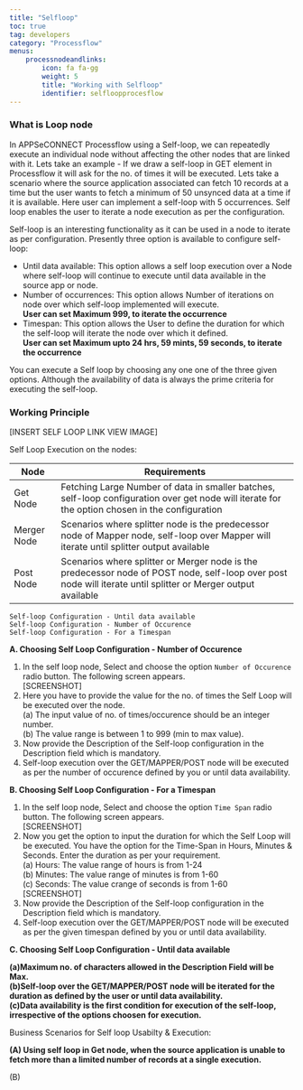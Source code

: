 ```yaml
---
title: "Selfloop"
toc: true
tag: developers
category: "Processflow"
menus: 
    processnodeandlinks:
        icon: fa fa-gg
        weight: 5
        title: "Working with Selfloop" 
        identifier: selfloopprocesflow
---
```

### What is Loop node

In APPSeCONNECT Processflow using a Self-loop, we can repeatedly execute an individual node 
without affecting the other nodes that are linked with it. Lets take an example - If we draw a self-loop in GET 
element in Processflow it will ask for the no. of times it will be executed. Lets take a 
scenario where the source application associated can fetch 10 records at a time 
but the user wants to fetch a minimum of 50 unsynced data at a time if it is available. Here user can
implement a self-loop with 5 occurrences. Self loop enables the user to 
iterate a node execution as per the configuration.

Self-loop is an interesting functionality as it can be used in a node to iterate as per configuration. 
Presently three option is available to configure self-loop: 

- Until data available: This option allows a self loop execution over a Node where self-loop will continue to execute until data available in the source app or node.
- Number of occurrences: This option allows Number of iterations on node over which self-loop implemented will execute.  
**User can set Maximum 999, to iterate the occurrence** 
- Timespan: This option allows the User to define the duration for which the self-loop will iterate the node over which it defined.   
**User can set Maximum upto  24 hrs, 59 mints, 59 seconds, to iterate the occurrence**

You can execute a Self loop by choosing any one one of the three given options. 
Although the availability of data is always the prime criteria for executing the 
self-loop.

### Working Principle
[INSERT SELF LOOP LINK VIEW IMAGE]

Self Loop Execution on the nodes:

|Node|Requirements|    
|----|--------------|    
|Get Node| Fetching Large Number of data in smaller batches, self-loop configuration over get node will iterate for the option chosen in the configuration|
|Merger Node|Scenarios where splitter node is the predecessor node of Mapper node, self-loop over Mapper will iterate until splitter output available|  
|Post Node|Scenarios where splitter or Merger node is the predecessor node of POST node, self-loop over post node will iterate until splitter or Merger output available|

`Self-loop Configuration - Until data available`   
`Self-loop Configuration - Number of Occurence`  
`Self-loop Configuration - For a Timespan`  

**A. Choosing Self Loop Configuration - Number of Occurence**

1. In the self loop node, Select and choose the option `Number of Occurence` radio button. The following 
screen appears.   
[SCREENSHOT]
2. Here you have to provide the value for the no. of times the Self Loop will be executed over the node.  
(a) The input value of no. of times/occurence should be an integer number.  
(b) The value range is between 1 to 999 (min to max value).
3. Now provide the Description of the Self-loop configuration in the Description field which is mandatory.  
4. Self-loop execution over the GET/MAPPER/POST node will be executed as per the number of occurence defined 
   by you or until data availability. 

**B. Choosing Self Loop Configuration - For a Timespan**
1. In the self loop node, Select and choose the option `Time Span` radio button. The following 
screen appears.   
[SCREENSHOT]
2. Now you get the option to input the duration for which the Self Loop will be executed.
You have the option for the Time-Span in Hours, Minutes & Seconds. Enter the duration as per your requirement.  
(a) Hours: The value range of hours is from 1-24  
(b) Minutes: The value range of minutes is from 1-60  
(c) Seconds: The value crange of seconds is from 1-60  
[SCREENSHOT]  
3. Now provide the Description of the Self-loop configuration in the Description field which is mandatory.
4. Self-loop execution over the GET/MAPPER/POST node will be executed as per the given timespan defined 
   by you or until data availability.  

**C. Choosing Self Loop Configuration - Until data available**

**(a)Maximum no. of characters allowed in the Description Field will be Max.  
  (b)Self-loop over the GET/MAPPER/POST node will be iterated for the duration as
   defined by the user or until data availability.  
  (c)Data availability is the first condition for execution of the self-loop, irrespective
  of the options choosen  for execution.** 

Business Scenarios for Self loop Usabilty & Execution:

**(A) Using self loop in Get node, when the source application is unable to fetch more than
a limited number of records at a single execution.**

(B)

